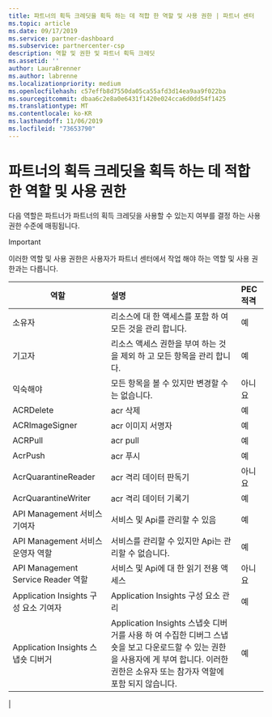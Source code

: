 ```yaml
---
title: 파트너의 획득 크레딧을 획득 하는 데 적합 한 역할 및 사용 권한 | 파트너 센터
ms.topic: article
ms.date: 09/17/2019
ms.service: partner-dashboard
ms.subservice: partnercenter-csp
description: 역할 및 권한 및 파트너 획득 크레딧
ms.assetid: ''
author: LauraBrenner
ms.author: labrenne
ms.localizationpriority: medium
ms.openlocfilehash: c57effb8d7550da05ca55afd3d14ea9aa9f022ba
ms.sourcegitcommit: dbaa6c2e8a0e6431f1420e024cca6d0dd54f1425
ms.translationtype: MT
ms.contentlocale: ko-KR
ms.lasthandoff: 11/06/2019
ms.locfileid: "73653790"
---
```

# <a name="roles-and-permissions-eligible-to-earn-partner-earned-credit"></a>파트너의 획득 크레딧을 획득 하는 데 적합 한 역할 및 사용 권한

다음 역할은 파트너가 파트너의 획득 크레딧을 사용할 수 있는지 여부를 결정 하는 사용 권한 수준에 매핑됩니다.

>[!Important]
>이러한 역할 및 사용 권한은 사용자가 파트너 센터에서 작업 해야 하는 역할 및 사용 권한과는 다릅니다.

|**역할**   |**설명**   |**PEC 적격**   |
|-----------------|:------------------|:--------------|
|소유자  |리소스에 대 한 액세스를 포함 하 여 모든 것을 관리 합니다.|예|
|기고자 |리소스 액세스 권한을 부여 하는 것을 제외 하 고 모든 항목을 관리 합니다.|예|
|익숙해야|모든 항목을 볼 수 있지만 변경할 수는 없습니다.|아니요|
|ACRDelete|acr 삭제|예|
|ACRImageSigner|acr 이미지 서명자|예|
|ACRPull|acr pull|예|
|AcrPush|acr 푸시|예|
|AcrQuarantineReader|acr 격리 데이터 판독기|아니요|
|AcrQuarantineWriter| acr 격리 데이터 기록기|예|
|API Management 서비스 기여자|서비스 및 Api를 관리할 수 있음|예|
|API Management 서비스 운영자 역할|서비스를 관리할 수 있지만 Api는 관리할 수 없습니다.|예|
|API Management Service Reader 역할|서비스 및 Api에 대 한 읽기 전용 액세스|아니요|
|Application Insights 구성 요소 기여자|Application Insights 구성 요소 관리|예|
|Application Insights 스냅숏 디버거|Application Insights 스냅숏 디버거를 사용 하 여 수집한 디버그 스냅숏을 보고 다운로드할 수 있는 권한을 사용자에 게 부여 합니다. 이러한 권한은 소유자 또는 참가자 역할에 포함 되지 않습니다.|예|
|